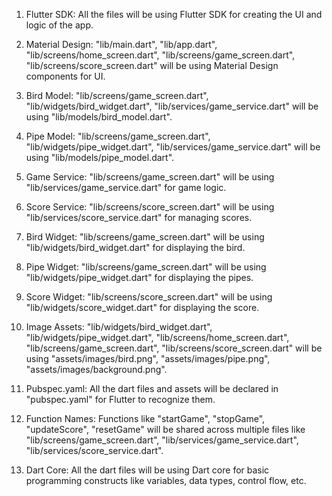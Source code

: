 1. Flutter SDK: All the files will be using Flutter SDK for creating the UI and logic of the app.

2. Material Design: "lib/main.dart", "lib/app.dart", "lib/screens/home_screen.dart", "lib/screens/game_screen.dart", "lib/screens/score_screen.dart" will be using Material Design components for UI.

3. Bird Model: "lib/screens/game_screen.dart", "lib/widgets/bird_widget.dart", "lib/services/game_service.dart" will be using "lib/models/bird_model.dart".

4. Pipe Model: "lib/screens/game_screen.dart", "lib/widgets/pipe_widget.dart", "lib/services/game_service.dart" will be using "lib/models/pipe_model.dart".

5. Game Service: "lib/screens/game_screen.dart" will be using "lib/services/game_service.dart" for game logic.

6. Score Service: "lib/screens/score_screen.dart" will be using "lib/services/score_service.dart" for managing scores.

7. Bird Widget: "lib/screens/game_screen.dart" will be using "lib/widgets/bird_widget.dart" for displaying the bird.

8. Pipe Widget: "lib/screens/game_screen.dart" will be using "lib/widgets/pipe_widget.dart" for displaying the pipes.

9. Score Widget: "lib/screens/score_screen.dart" will be using "lib/widgets/score_widget.dart" for displaying the score.

10. Image Assets: "lib/widgets/bird_widget.dart", "lib/widgets/pipe_widget.dart", "lib/screens/home_screen.dart", "lib/screens/game_screen.dart", "lib/screens/score_screen.dart" will be using "assets/images/bird.png", "assets/images/pipe.png", "assets/images/background.png".

11. Pubspec.yaml: All the dart files and assets will be declared in "pubspec.yaml" for Flutter to recognize them.

12. Function Names: Functions like "startGame", "stopGame", "updateScore", "resetGame" will be shared across multiple files like "lib/screens/game_screen.dart", "lib/services/game_service.dart", "lib/services/score_service.dart".

13. Dart Core: All the dart files will be using Dart core for basic programming constructs like variables, data types, control flow, etc.